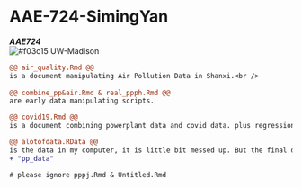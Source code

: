 # AAE-724-SimingYan
***AAE724***
<br />
![#f03c15](https://via.placeholder.com/15/f03c15/000000?text=+) UW-Madison
<br />

```diff
@@ air_quality.Rmd @@
is a document manipulating Air Pollution Data in Shanxi.<br />
 
@@ combine_pp&air.Rmd & real_ppph.Rmd @@
are early data manipulating scripts.

@@ covid19.Rmd @@
is a document combining powerplant data and covid data. plus regression works.

@@ alotofdata.RData @@
is the data in my computer, it is little bit messed up. But the final dataset named as
+ "pp_data"

# please ignore pppj.Rmd & Untitled.Rmd 
``` 
